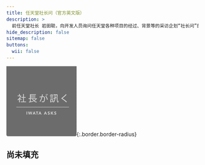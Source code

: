 ```yaml
---
title: 任天堂社长问（官方英文版）
description: >
  前任天堂社长 岩田聪，向开发人员询问任天堂各种项目的经过、背景等的采访企划“社长问”的链接集。<br>本页面下链接均转载自任天堂官网：<br><https://www.nintendo.co.jp/corporate/links/index.html><br>以下列表为官方英文版。
hide_description: false
sitemap: false
buttons:
  wii: false
---
```


![](/interviews/title_iwataasks.png){:.border.border-radius}

## 尚未填充
